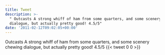 ```yaml
---
title: Tweet
description: >-
  " Outcasts A strong whiff of ham from some quarters, and some scenery chewing
  dialogue, but actually pretty good! 4.5/5"
date: '2011-02-12T09:02:05+00:00'
---
```

 Outcasts A strong whiff of ham from some quarters, and some scenery chewing dialogue, but actually pretty good! 4.5/5
      {{< tweet 0 0 >}}
    
